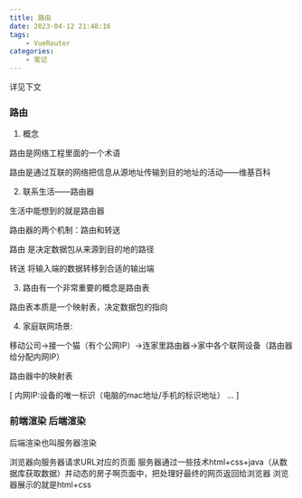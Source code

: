 ```yaml
---
title: 路由
date: 2023-04-12 21:48:16
tags:
    - VueRouter
categories:
    - 笔记
---
```

详见下文
<!--more-->

### 路由

1. 概念

路由是网络工程里面的一个术语

路由是通过互联的网络把信息从源地址传输到目的地址的活动——维基百科

2. 联系生活——路由器

生活中能想到的就是路由器

路由器的两个机制：路由和转送

路由 是决定数据包从来源到目的地的路径

转送 将输入端的数据转移到合适的输出端

3. 路由有一个非常重要的概念是路由表

路由表本质是一个映射表，决定数据包的指向

4. 家庭联网场景:

移动公司→接一个猫（有个公网IP）→连家里路由器→家中各个联网设备（路由器给分配内网IP）

路由器中的映射表

[
    内网IP:设备的唯一标识（电脑的mac地址/手机的标识地址）
    ...
]

### 前端渲染 后端渲染

后端渲染也叫服务器渲染

浏览器向服务器请求URL对应的页面
服务器通过一些技术html+css+java（从数据库获取数据）并动态的房子啊页面中，把处理好最终的网页返回给浏览器
浏览器展示的就是html+css
